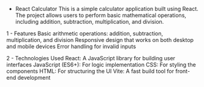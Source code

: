 * React Calculator
This is a simple calculator application built using React. The project allows users to perform basic mathematical operations, including addition, subtraction, multiplication, and division.

1 - Features
Basic arithmetic operations: addition, subtraction, multiplication, and division
Responsive design that works on both desktop and mobile devices
Error handling for invalid inputs


2 - Technologies Used
React: A JavaScript library for building user interfaces
JavaScript (ES6+): For logic implementation
CSS: For styling the components
HTML: For structuring the UI
Vite: A fast build tool for front-end development
